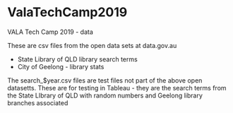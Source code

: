 # ValaTechCamp2019
VALA Tech Camp 2019 - data

These are csv files from the open data sets at data.gov.au

* State Library of QLD library search terms
* City of Geelong - library stats

The search_$year.csv files are test files not part of the above open datasetts. These are for testing in Tableau - they are 
the search terms from the State LIbrary of QLD with random numbers and Geelong library branches associated
